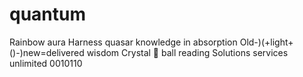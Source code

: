 # quantum
Rainbow aura
Harness quasar knowledge in absorption 
Old-)(+light+()-)new=delivered wisdom
Crystal 🔮  ball reading 
Solutions services unlimited 
0010110
